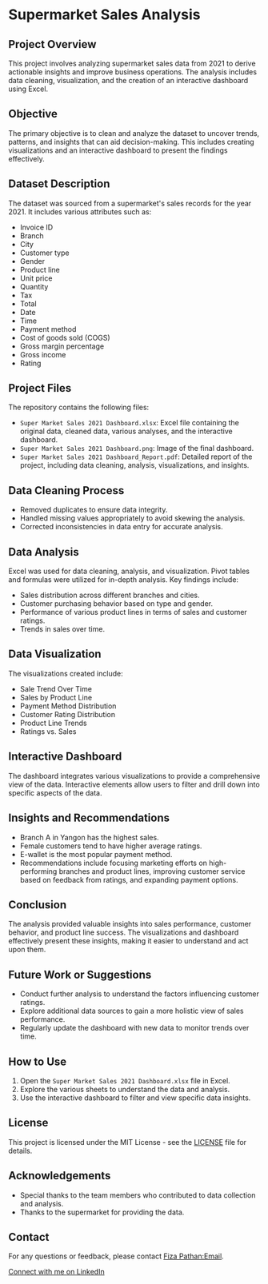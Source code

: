 # Supermarket Sales Analysis

## Project Overview
This project involves analyzing supermarket sales data from 2021 to derive actionable insights and improve business operations. The analysis includes data cleaning, visualization, and the creation of an interactive dashboard using Excel.

## Objective
The primary objective is to clean and analyze the dataset to uncover trends, patterns, and insights that can aid decision-making. This includes creating visualizations and an interactive dashboard to present the findings effectively.

## Dataset Description
The dataset was sourced from a supermarket's sales records for the year 2021. It includes various attributes such as:
- Invoice ID
- Branch
- City
- Customer type
- Gender
- Product line
- Unit price
- Quantity
- Tax
- Total
- Date
- Time
- Payment method
- Cost of goods sold (COGS)
- Gross margin percentage
- Gross income
- Rating

## Project Files
The repository contains the following files:
- `Super Market Sales 2021 Dashboard.xlsx`: Excel file containing the original data, cleaned data, various analyses, and the interactive dashboard.
- `Super Market Sales 2021 Dashboard.png`: Image of the final dashboard.
- `Super Market Sales 2021 Dashboard_Report.pdf`: Detailed report of the project, including data cleaning, analysis, visualizations, and insights.

## Data Cleaning Process
- Removed duplicates to ensure data integrity.
- Handled missing values appropriately to avoid skewing the analysis.
- Corrected inconsistencies in data entry for accurate analysis.

## Data Analysis
Excel was used for data cleaning, analysis, and visualization. Pivot tables and formulas were utilized for in-depth analysis. Key findings include:
- Sales distribution across different branches and cities.
- Customer purchasing behavior based on type and gender.
- Performance of various product lines in terms of sales and customer ratings.
- Trends in sales over time.

## Data Visualization
The visualizations created include:
- Sale Trend Over Time
- Sales by Product Line
- Payment Method Distribution
- Customer Rating Distribution
- Product Line Trends
- Ratings vs. Sales

## Interactive Dashboard
The dashboard integrates various visualizations to provide a comprehensive view of the data. Interactive elements allow users to filter and drill down into specific aspects of the data.

## Insights and Recommendations
- Branch A in Yangon has the highest sales.
- Female customers tend to have higher average ratings.
- E-wallet is the most popular payment method.
- Recommendations include focusing marketing efforts on high-performing branches and product lines, improving customer service based on feedback from ratings, and expanding payment options.

## Conclusion
The analysis provided valuable insights into sales performance, customer behavior, and product line success. The visualizations and dashboard effectively present these insights, making it easier to understand and act upon them.

## Future Work or Suggestions
- Conduct further analysis to understand the factors influencing customer ratings.
- Explore additional data sources to gain a more holistic view of sales performance.
- Regularly update the dashboard with new data to monitor trends over time.

## How to Use
1. Open the `Super Market Sales 2021 Dashboard.xlsx` file in Excel.
2. Explore the various sheets to understand the data and analysis.
3. Use the interactive dashboard to filter and view specific data insights.

## License
This project is licensed under the MIT License - see the [LICENSE](LICENSE) file for details.

## Acknowledgements
- Special thanks to the team members who contributed to data collection and analysis.
- Thanks to the supermarket for providing the data.

## Contact
For any questions or feedback, please contact [Fiza Pathan:Email](mailto:your-email@example.com).

[Connect with me on LinkedIn](https://www.linkedin.com/in/your-linkedin-profile)
